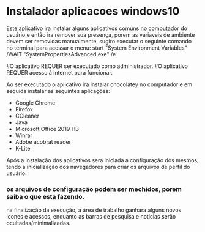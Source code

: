 # Instalador aplicacoes windows10

Este aplicativo ira instalar alguns aplicativos comuns no computador do usuário e então ira remover sua presença, porem as variaveis de ambiente devem ser removidas manualmente, sugiro executar o seguinte comando no terminal para acessar o menu:
start "System Environment Variables" /WAIT "SystemPropertiesAdvanced.exe" /e

#O aplicativo REQUER ser executado como administrador.
#O aplicativo REQUER acesso á internet para funcionar.

Ao ser executado o aplicativo ira instalar chocolatey no computador e em seguida instalar as seguintes aplicações:
- Google Chrome
- Firefox
- CCleaner
- Java
- Microsoft Office 2019 HB
- Winrar
- Adobe acobrat reader
- K-Lite

Após a instalação dos aplicativos sera iniciada a configuração dos mesmos, tendo a inicialização dos navegadores para criar os arquivos de perfil do usuário.
### os arquivos de configuração podem ser mechidos, porem saiba o que esta fazendo.
na finalização da execução, a área de trabalho ganhara alguns novos icones e acessos, enquanto as barras de pesquisa e noticias serão ocultadas/minimalizadas.


